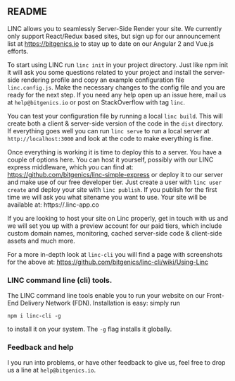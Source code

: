 ## README

LINC allows you to seamlessly Server-Side Render your site. We currently only support React/Redux based sites, but sign up for our announcement list at https://bitgenics.io to stay up to date on our Angular 2 and Vue.js efforts.

To start using LINC run `linc init` in your project directory. Just like npm init it will ask you some questions related to your project and install the server-side rendering profile and copy an example configuration file `linc.config.js`. Make the necessary changes to the config file and you are ready for the next step. If you need any help open up an issue here, mail us at `help@bitgenics.io` or post on StackOverflow with tag `linc`.

You can test your configuration file by running a local `linc build`. This will create both a client & server-side version of the code in the `dist` directory. If everything goes well you can run `linc serve` to run a local server at `http://localhost:3000` and look at the code to make everything is fine.

Once everything is working it is time to deploy this to a server. You have a couple of options here. You can host it yourself, possibly with our LINC express middleware, which you can find at: https://github.com/bitgenics/linc-simple-express or deploy it to our server and make use of our free developer tier. Just create a user with `linc user create` and deploy your site with `linc publish`. If you publish for the first time we will ask you what sitename you want to use. Your site will be available at: https://<sitename>.linc-app.co

If you are looking to host your site on Linc properly, get in touch with us and we will set you up with a preview account for our paid tiers, which include custom domain names, monitoring, cached server-side code & client-side assets and much more.

For a more in-depth look at `linc-cli` you will find a page with screenshots for the above at: https://github.com/bitgenics/linc-cli/wiki/Using-Linc

### LINC command line (cli) tools. 

The LINC command line tools enable you to run your website on our Front-End Delivery Network (FDN). 
Installation is easy: simply run 

`npm i linc-cli -g`

to install it on your system. The `-g` flag installs it globally. 

### Feedback and help

I you run into problems, or have other feedback to give us, feel free to drop us a line
at `help@bitgenics.io`.
